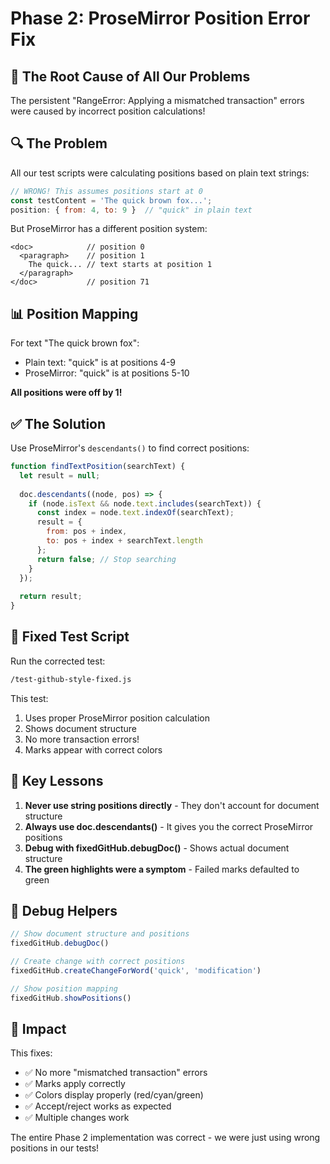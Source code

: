 # Phase 2: ProseMirror Position Error Fix

## 🐛 The Root Cause of All Our Problems

The persistent "RangeError: Applying a mismatched transaction" errors were caused by incorrect position calculations!

## 🔍 The Problem

All our test scripts were calculating positions based on plain text strings:
```javascript
// WRONG! This assumes positions start at 0
const testContent = 'The quick brown fox...';
position: { from: 4, to: 9 }  // "quick" in plain text
```

But ProseMirror has a different position system:
```
<doc>            // position 0
  <paragraph>    // position 1
    The quick... // text starts at position 1
  </paragraph>   
</doc>           // position 71
```

## 📊 Position Mapping

For text "The quick brown fox":
- Plain text: "quick" is at positions 4-9
- ProseMirror: "quick" is at positions 5-10

**All positions were off by 1!**

## ✅ The Solution

Use ProseMirror's `descendants()` to find correct positions:
```javascript
function findTextPosition(searchText) {
  let result = null;
  
  doc.descendants((node, pos) => {
    if (node.isText && node.text.includes(searchText)) {
      const index = node.text.indexOf(searchText);
      result = {
        from: pos + index,
        to: pos + index + searchText.length
      };
      return false; // Stop searching
    }
  });
  
  return result;
}
```

## 🧪 Fixed Test Script

Run the corrected test:
```bash
/test-github-style-fixed.js
```

This test:
1. Uses proper ProseMirror position calculation
2. Shows document structure
3. No more transaction errors!
4. Marks appear with correct colors

## 🎯 Key Lessons

1. **Never use string positions directly** - They don't account for document structure
2. **Always use doc.descendants()** - It gives you the correct ProseMirror positions
3. **Debug with fixedGitHub.debugDoc()** - Shows actual document structure
4. **The green highlights were a symptom** - Failed marks defaulted to green

## 🔧 Debug Helpers

```javascript
// Show document structure and positions
fixedGitHub.debugDoc()

// Create change with correct positions
fixedGitHub.createChangeForWord('quick', 'modification')

// Show position mapping
fixedGitHub.showPositions()
```

## 🚀 Impact

This fixes:
- ✅ No more "mismatched transaction" errors
- ✅ Marks apply correctly
- ✅ Colors display properly (red/cyan/green)
- ✅ Accept/reject works as expected
- ✅ Multiple changes work

The entire Phase 2 implementation was correct - we were just using wrong positions in our tests! 